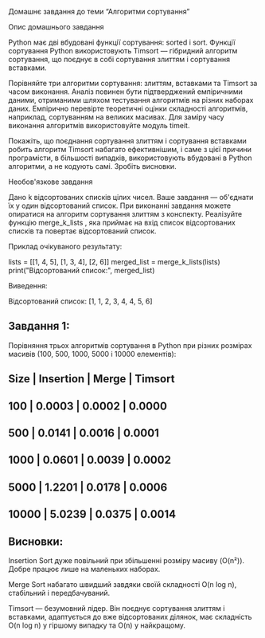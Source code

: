 Домашнє завдання до теми “Алгоритми сортування”

Опис домашнього завдання

Python має дві вбудовані функції сортування: sorted і sort. Функції сортування Python використовують Timsort — гібридний алгоритм сортування, що поєднує в собі сортування злиттям і сортування вставками.

Порівняйте три алгоритми сортування: злиттям, вставками та Timsort за часом виконання. Аналіз повинен бути підтверджений емпіричними даними, отриманими шляхом тестування алгоритмів на різних наборах даних. Емпірично перевірте теоретичні оцінки складності алгоритмів, наприклад, сортуванням на великих масивах. Для заміру часу виконання алгоритмів використовуйте модуль timeit.

Покажіть, що поєднання сортування злиттям і сортування вставками робить алгоритм Timsort набагато ефективнішим, і саме з цієї причини програмісти, в більшості випадків, використовують вбудовані в Python алгоритми, а не кодують самі. Зробіть висновки.

Необов'язкове завдання

Дано k відсортованих списків цілих чисел. Ваше завдання — об'єднати їх у один відсортований список. При виконанні завдання можете опиратися на алгоритм сортування злиттям з конспекту. Реалізуйте функцію merge_k_lists , яка приймає на вхід список відсортованих списків та повертає відсортований список.

Приклад очікуваного результату:

lists = [[1, 4, 5], [1, 3, 4], [2, 6]]
merged_list = merge_k_lists(lists)
print("Відсортований список:", merged_list)

Виведення:

Відсортований список: [1, 1, 2, 3, 4, 4, 5, 6]

## Завдання 1:

Порівняння трьох алгоритмів сортування в Python при різних розмірах масивів (100, 500, 1000, 5000 і 10000 елементів):

## Size | Insertion | Merge | Timsort

## 100 | 0.0003 | 0.0002 | 0.0000

## 500 | 0.0141 | 0.0016 | 0.0001

## 1000 | 0.0601 | 0.0039 | 0.0002

## 5000 | 1.2201 | 0.0178 | 0.0006

## 10000 | 5.0239 | 0.0375 | 0.0014

## Висновки:

Insertion Sort дуже повільний при збільшенні розміру масиву (O(n²)). Добре працює лише на маленьких наборах.

Merge Sort набагато швидший завдяки своїй складності O(n log n), стабільний і передбачуваний.

Timsort — безумовний лідер. Він поєднує сортування злиттям і вставками, адаптується до вже відсортованих ділянок, має складність O(n log n) у гіршому випадку та O(n) у найкращому.
